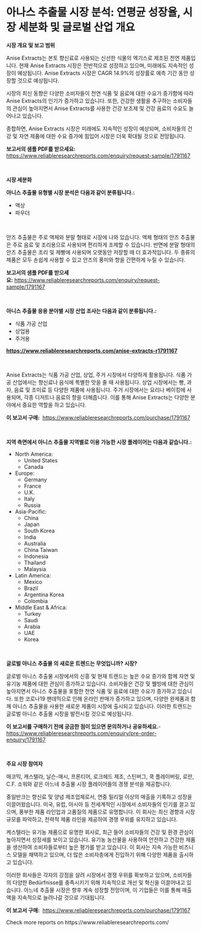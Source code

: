 <p><h1>아나스 추출물 시장 분석: 연평균 성장율, 시장 세분화 및 글로벌 산업 개요</h1></p><p><strong>시장 개요 및 보고 범위</strong></p>
<p><p>Anise Extracts는 본토 향신료로 사용되는 신선한 식물의 엑기스로 제조된 천연 제품입니다. 현재 Anise Extracts 시장은 전반적으로 성장하고 있으며, 미래에도 지속적인 성장이 예상됩니다. Anise Extracts 시장은 CAGR 14.9%의 성장률로 예측 기간 동안 성장할 것으로 예상됩니다.</p><p>시장의 최신 동향은 다양한 소비자들이 천연 식품 및 음료에 대한 수요가 증가함에 따라 Anise Extracts의 인기가 증가하고 있습니다. 또한, 건강한 생활을 추구하는 소비자들의 관심이 높아지면서 Anise Extracts를 사용한 건강 보조제 및 건강 음료의 수요도 늘어나고 있습니다.</p><p>종합하면, Anise Extracts 시장은 미래에도 지속적인 성장이 예상되며, 소비자들의 건강 및 자연 제품에 대한 수요 증가에 힘입어 시장은 더욱 확대될 것으로 전망됩니다.</p></p>
<p><strong>보고서의 샘플 PDF를 받으세요:</strong> <a href="https://www.reliableresearchreports.com/enquiry/request-sample/1791167">https://www.reliableresearchreports.com/enquiry/request-sample/1791167</a></p>
<p>&nbsp;</p>
<p><strong>시장 세분화</strong></p>
<p><strong>아니스 추출물 유형별 시장 분석은 다음과 같이 분류됩니다.:</strong></p>
<p><ul><li>액상</li><li>파우더</li></ul></p>
<p>&nbsp;</p>
<p><p>안즈 추출물은 주로 액체와 분말 형태로 시장에 나와 있습니다. 액체 형태의 안즈 추출물은 주로 음료 및 조리용으로 사용되며 편리하게 조제할 수 있습니다. 반면에 분말 형태의 안즈 추출물은 조리 및 제빵에 사용되며 오랫동안 저장할 때 더 효과적입니다. 두 종류의 제품은 모두 손쉽게 사용할 수 있고 안즈의 풍미와 향을 간편하게 누릴 수 있습니다.</p></p>
<p><strong>보고서의 샘플 PDF를 받으세요:</strong>&nbsp;<a href="https://www.reliableresearchreports.com/enquiry/request-sample/1791167">https://www.reliableresearchreports.com/enquiry/request-sample/1791167</a></p>
<p>&nbsp;</p>
<p><strong> 아니스 추출물 응용 분야별 시장 산업 조사는 다음과 같이 분류됩니다.:</strong></p>
<p><ul><li>식품 가공 산업</li><li>상업용</li><li>주거용</li></ul></p>
<p><strong><a href="https://www.reliableresearchreports.com/anise-extracts-r1791167">https://www.reliableresearchreports.com/anise-extracts-r1791167</a></strong></p>
<p>&nbsp;</p>
<p><p>Anise Extracts는 식품 가공 산업, 상업, 주거 시장에서 다양하게 활용됩니다. 식품 가공 산업에서는 향신료나 음식에 특별한 맛을 줄 때 사용됩니다. 상업 시장에서는 빵, 과자, 음료 및 조미료 등 다양한 제품에 사용됩니다. 주거 시장에서는 요리나 베이킹에 사용되며, 각종 디저트나 음료의 향을 더해줍니다. 이를 통해 Anise Extracts는 다양한 분야에서 중요한 역할을 하고 있습니다.</p></p>
<p><strong>이 보고서 구매:</strong>&nbsp; <a href="https://www.reliableresearchreports.com/purchase/1791167">https://www.reliableresearchreports.com/purchase/1791167</a></p>
<p>&nbsp;</p>
<p><strong>지역 측면에서 아니스 추출물 지역별로 이용 가능한 시장 플레이어는 다음과 같습니다.:</strong></p>
<p><ul>
    <li>
        North America:
        <ul>
            <li>United States</li>
            <li>Canada</li>
        </ul>
    </li>
    <li>
        Europe:
        <ul>
            <li>Germany</li>
            <li>France</li>
            <li>U.K.</li>
            <li>Italy</li>
            <li>Russia</li>
        </ul>
    </li>
    <li>
        Asia-Pacific:
        <ul>
            <li>China</li>
            <li>Japan</li>
            <li>South Korea</li>
            <li>India</li>
            <li>Australia</li>
            <li>China Taiwan</li>
            <li>Indonesia</li>
            <li>Thailand</li>
            <li>Malaysia</li>
        </ul>
    </li>
    <li>
        Latin America:
        <ul>
            <li>Mexico</li>
            <li>Brazil</li>
            <li>Argentina Korea</li>
            <li>Colombia</li>
        </ul>
    </li>
    <li>
        Middle East & Africa:
        <ul>
            <li>Turkey</li>
            <li>Saudi</li>
            <li>Arabia</li>
            <li>UAE</li>
            <li>Korea</li>
        </ul>
    </li>
    </ul></p>
<p>&nbsp;</p>
<p><strong>글로벌 아니스 추출물 의 새로운 트렌드는 무엇입니까? 시장?</strong></p>
<p><p>글로벌 아니스 추출물 시장에서의 신흥 및 현재 트렌드는 높은 수요 증가와 함께 자연 및 유기농 제품에 대한 관심이 증가하고 있습니다. 소비자들은 건강 및 웰빙에 대한 관심이 높아지면서 아니스 추출물을 포함한 천연 식품 및 음료에 대한 수요가 증가하고 있습니다. 또한 코로나19 팬데믹으로 인해 온라인 판매가 증가하고 있으며, 다양한 완제품과 함께 아니스 추출물을 사용한 새로운 제품이 시장에 출시되고 있습니다. 이러한 트렌드는 글로벌 아니스 추출물 시장을 발전시킬 것으로 예상됩니다.</p></p>
<p><strong>이 보고서를 구매하기 전에 궁금한 점이 있으면 문의하거나 공유하세요.</strong>- <a href="https://www.reliableresearchreports.com/enquiry/pre-order-enquiry/1791167">https://www.reliableresearchreports.com/enquiry/pre-order-enquiry/1791167</a></p>
<p>&nbsp;</p>
<p><strong>주요 시장 참여자</strong></p>
<p><p>매코믹, 캐스텔라, 닐슨-매시, 프론티어, 로크헤드 제조, 스틴버그, 쿡 플레이버링, 로란, C.F. 소워와 같은 아느네 추출물 시장 플레이어들의 경쟁 분석을 제공합니다. </p><p>중일반크는 향신료 및 양념 제조업체로서, 연중 밀리얼 이상의 매출을 기록하고 성장을 이끌어왔습니다. 미국, 유럽, 아시아 등 전세계적인 시장에서 소비자들의 인기를 끌고 있으며, 풍부한 제품 라인업과 고품질의 제품으로 유명합니다. 이 회사는 최신 경향과 시장 규모를 파악하고, 전략적 제품 라인을 제공하여 경쟁 우위를 유지하고 있습니다.</p><p>케스텔라는 유기농 제품으로 유명한 회사로, 최근 들어 소비자들의 건강 및 환경 관심이 높아지면서 성장세를 보이고 있습니다. 유기농 농산물을 사용하여 안전하고 건강한 제품을 생산하여 소비자들로부터 높은 평가를 받고 있습니다. 이 회사는 지속 가능한 비즈니스 모델을 채택하고 있으며, 더 많은 소비자층에게 진입하기 위해 다양한 제품을 출시하고 있습니다.</p><p>이러한 회사들은 각자의 강점을 살려 시장에서 경쟁 우위를 확보하고 있으며, 소비자들의 다양한 Bedürfnisse를 충족시키기 위해 지속적으로 개선 및 혁신을 이끌어내고 있습니다. 아느네 추출물 시장은 향후 계속 성장할 전망이며, 이 기업들은 이를 통해 매출액을 지속적으로 늘려나갈 것으로 기대됩니다.</p></p>
<p><strong>이 보고서 구매:</strong>&nbsp;&nbsp;<a href="https://www.reliableresearchreports.com/purchase/1791167">https://www.reliableresearchreports.com/purchase/1791167</a></p>
<p>Check more reports on https://www.reliableresearchreports.com/</p>